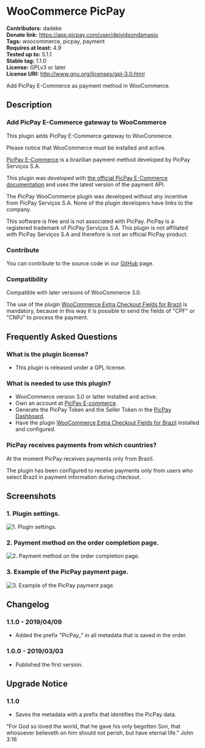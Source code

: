 # WooCommerce PicPay #
**Contributors:** dadeke  
**Donate link:** https://app.picpay.com/user/deividsondamasio  
**Tags:** woocommerce, picpay, payment  
**Requires at least:** 4.9  
**Tested up to:** 5.1.1  
**Stable tag:** 1.1.0  
**License:** GPLv3 or later  
**License URI:** http://www.gnu.org/licenses/gpl-3.0.html  

Add PicPay E-Commerce as payment method in WooCommerce.

## Description ##

### Add PicPay E-Commerce gateway to WooCommerce ###

This plugin adds PicPay E-Commerce gateway to WooCommerce.

Please notice that WooCommerce must be installed and active.

[PicPay E-Commerce](https://ecommerce.picpay.com/) is a brazilian payment method developed by PicPay Serviços S.A.

This plugin was developed with [the official PicPay E-Commerce documentation](https://ecommerce.picpay.com/doc/) and uses the latest version of the payment API.

The PicPay WooCommerce plugin was developed without any incentive from PicPay Serviços S.A.
None of the plugin developers have links to the company.

This software is free and is not associated with PicPay. PicPay is a registered trademark of PicPay Serviços S.A. This plugin is not affiliated with PicPay Serviços S.A and therefore is not an official PicPay product.

### Contribute ###

You can contribute to the source code in our [GitHub](https://github.com/dadeke/woo-picpay) page.

### Compatibility ###

Compatible with later versions of WooCommerce 3.0.

The use of the plugin [WooCommerce Extra Checkout Fields for Brazil](http://wordpress.org/plugins/woocommerce-extra-checkout-fields-for-brazil/) is mandatory, because in this way it is possible to send the fields of "CPF" or "CNPJ" to process the payment.

## Frequently Asked Questions ##

### What is the plugin license? ###

* This plugin is released under a GPL license.

### What is needed to use this plugin? ###

* WooCommerce version 3.0 or latter installed and active.
* Own an account at [PicPay E-commerce](https://ecommerce.picpay.com/ "PicPay E-commerce").
* Generate the PicPay Token and the Seller Token in the [PicPay Dashboard](https://lojista.picpay.com/dashboard/login "PicPay Dashboard").
* Have the plugin [WooCommerce Extra Checkout Fields for Brazil](http://wordpress.org/plugins/woocommerce-extra-checkout-fields-for-brazil/) installed and configured.

### PicPay receives payments from which countries? ###

At the moment PicPay receives payments only from Brazil.

The plugin has been configured to receive payments only from users who select Brazil in payment information during checkout.

## Screenshots ##

### 1. Plugin settings. ###
![1. Plugin settings.](http://ps.w.org/woo-picpay/assets/screenshot-1.png)

### 2. Payment method on the order completion page. ###
![2. Payment method on the order completion page.](http://ps.w.org/woo-picpay/assets/screenshot-2.png)

### 3. Example of the PicPay payment page. ###
![3. Example of the PicPay payment page.](http://ps.w.org/woo-picpay/assets/screenshot-3.png)

## Changelog ##

### 1.1.0 - 2019/04/09 ###

* Added the prefix "PicPay_" in all metadata that is saved in the order.

### 1.0.0 - 2019/03/03 ###

* Published the first version.

## Upgrade Notice ##

### 1.1.0 ###

* Saves the metadata with a prefix that identifies the PicPay data.

"For God so loved the world, that he gave his only begotten Son, that whosoever believeth on him should not perish, but have eternal life." John 3:16